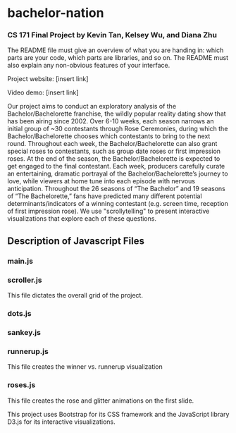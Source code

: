 # bachelor-nation
### CS 171 Final Project by Kevin Tan, Kelsey Wu, and Diana Zhu

The README file must give an overview of what you are handing in: which parts are your code, which parts are libraries, 
and so on. The README must also explain any non-obvious features of your interface.

Project website: [insert link]

Video demo: [insert link]

Our project aims to conduct an exploratory analysis of the Bachelor/Bachelorette franchise, the wildly popular reality dating show that has been airing since 2002. Over 6-10 weeks, each season narrows an initial group of ~30 contestants through Rose Ceremonies, during which the Bachelor/Bachelorette chooses which contestants to bring to the next round. Throughout each week, the Bachelor/Bachelorette can also grant special roses to contestants, such as group date roses or first impression roses. At the end of the season, the Bachelor/Bachelorette is expected to get engaged to the final contestant. Each week, producers carefully curate an entertaining, dramatic portrayal of the Bachelor/Bachelorette’s journey to love, while viewers at home tune into each episode with nervous anticipation. Throughout the 26 seasons of “The Bachelor” and 19 seasons of “The Bachelorette,” fans have predicted many different potential determinants/indicators of a winning contestant (e.g. screen time, reception of first impression rose). We use "scrollytelling" to present interactive visualizations that explore each of these questions. 

## Description of Javascript Files 

### main.js

### scroller.js
This file dictates the overall grid of the project. 

### dots.js

### sankey.js

### runnerup.js
This file creates the winner vs. runnerup visualization 

### roses.js 
This file creates the rose and glitter animations on the first slide. 

This project uses Bootstrap for its CSS framework and the JavaScript library D3.js for its interactive visualizations. 


